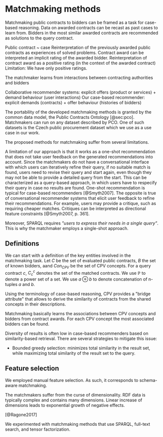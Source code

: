 # Matchmaking methods

<!--
TODO: It may make sense to move much content from the specific sections of this chapter here.
Many methods will be generic to more than one approach. For example, weighting or query expansion.
However, without the finished implementations of all the matchmaking methods, shuffling content around would be a premature optimization.
-->

<!-- FIXME: This seems to match the introductory section on case-based reasoning. -->

Matchmaking public contracts to bidders can be framed as a task for case-based reasoning.
Data on awarded contracts can be recast as past cases to learn from.
Bidders in the most similar awarded contracts are recommended as solutions to the query contract.

Public contract ~ case
Reinterpretation of the previously awarded public contracts as experiences of solved problems.
Contract award can be interpreted an implicit rating of the awarded bidder.
Reinterpretation of contract award as a positive rating (in the context of the awarded contract)
Limitation: We have only positive ratings.

The matchmaker learns from interactions between contracting authorities and bidders

Collaborative recommender systems: explicit offers (product or services) + demand behaviour (user interactions)
Our case-based recommender: explicit demands (contracts) + offer behaviour (histories of bidders)

<!--
From the perspective of a contracting authority, the task seems like matchmaking.
From the bidder's perspective, the task seems like recommendation.
-->

<!-- Portability -->

The portability of the developed matchmaking methods is granted by the common data model, the Public Contracts Ontology [@sec:pco].
Matchmakers can run on any dataset described by PCO.
One of such datasets is the Czech public procurement dataset which we use as a use case in our work.

<!-- Limitations -->

The proposed methods for matchmaking suffer from several limitations.

<!-- One-shot recommendation -->

A limitation of our approach is that it works as a one-shot recommendation that does not take user feedback on the generated recommendations into account.
Since the matchmakers do not have a conversational interface with which users can iteratively refine their query, if no suitable match is found, users need to revise their query and start again, even though they may not be able to provide a detailed query from the start.
This can be characterized as a query-based approach, in which users have to respecify their query in case no results are found.
One-shot recommendation is typical for case-based recommenders [@Smyth2007].
The opposite is true of conversational recommender systems that elicit user feedback to refine their recommendations.
For example, users may provide a critique, such as requiring cheaper matches.
Critiques can be interpreted as directional feature constraints [@Smyth2007, p. 361].

Moreover, SPARQL requires *"users to express their needs in a single query"*.
This is why the matchmaker employs a single-shot approach.

<!--
Is there a way to provide user feedback?
Browsing-based approaches: navigation of the item space, for example using critique-based navigation
- Critiquing can be used to reformulate matchmaking queries (e.g., assign different weights) or query the results (e.g., filter to meet the critique).
-->

## Definitions

<!--
TODO: Does C denote a set of identities or internally structured objects?
-->

We can start with a definition of the key entities involved in the matchmaking task.
Let $C$ be the set of evaluated public contracts, $B$ the set of known bidders, aand $Con_{CPV}$ be the set of CPV concepts.
For a query contract $c$, $C_{c}^{c}$ denotes the set of the matched contracts. <!-- _b -->
We use $\mathbb{P}$ to denote a power set of a set.
We use $a \oplus b$ to denote concatenation of n-tuples $a$ and $b$.

<!--
Subscription to streams
- Notifications

Push-based recommendations ~ matchmaking subscriptions
- Proactive recommendation: *"A proactive recommender system pushes recommendations to the user when the current situation seems appropriate, without explicit user request."* (<http://pema2011.cs.ucl.ac.uk/papers/pema2011_vico.pdf>)
-->

<!--
SPARQL and full-text matchmakers are "lazy learners", since they do not build explicit models.
Since there is no model, performance might be worse.
We can consider database indices to be the "models".

Representation of cases for efficient retrieval ~ feature selection and construction
-->

<!--
Limitation: CBR approach favours larger and longer-established suppliers.
This is an opportunity to normalize by the bidder's age from ARES.
-->

Using the terminology of case-based reasoning, CPV provides a "bridge attribute" that allows to derive the similarity of contracts from the shared concepts in their descriptions.

Matchmaking basically learns the associations between CPV concepts and bidders from contract awards. <!-- Potentially NACE concepts too. -->
For each CPV concept the most associated bidders can be found.

Diversity of results is often low in case-based recommenders based on similarity-based retrieval.
There are several strategies to mitigate this issue:
- Bounded greedy selection: minimizes total similarity in the result set, while maximizing total similarity of the result set to the query.

<!--
Comparison of CBR systems with databases in [@Richter2013, p. 524].
SPARQL operates under the closed world assumption. CBR assumes open world.
-->

<!--
Use a more content-based approach (leveraging data from ARES) for cold-start users (i.e. those without an awarded contract)?
Alternative solutions:
* Users may subscribe to recommendations for other users. For example, they may be asked to list their competitors, who were awarded public contracts, and be subscribed to their recommendations.
* Ask users to rate a sample of public contracts either as relevant or irrelevant. The sample must be chosen in order to maximize the insight learnt from the rating, e.g., the sample should be generated dynamically to increase its overall diversity.
-->

## Feature selection

We employed manual feature selection.
As such, it corresponds to schema-aware matchmaking.

<!-- Feature selection as a way of mitigating the curse of dimensionality? -->

The matchmakers suffer from the curse of dimensionality.
RDF data is typically complex and contains many dimensions.
Linear increase of dimensions leads to exponential growth of negative effects.

[@Ragone2017]

<!--
Top-k recommendation: best matches are shown, but not their predicted ratings.
-->

<!-- ... segue ... -->

We experimented with matchmaking methods that use SPARQL, full-text search, and tensor factorization.

